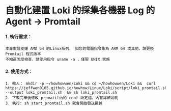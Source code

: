 # 自動化建置 Loki 的採集各機器 Log 的 Agent -> Promtail

#### 1. 執行需求：

```
本專案僅支援 AMD 64 的Linux系列， 如您的電腦指令集為 ARM 64 或其他，請更換 Promtail 程式版本
不知道怎麼檢查，請使用指令 uname -a ，僅限 UNIX 家族
```

#### 2. 使用方式：

```
1. 輸入： mkdir -p ~/howhowwen/Loki && cd ~/howhowwen/Loki &&  curl https://jeffwen0105.github.io/howhow/Linux/Loki/script/loki_promtail.sh --output loki_promtail.sh  && sh loki_promtail.sh
2. 下載完畢後修改 promatil內的 conf 設定檔，內有詳細說明
3. 執行: sh start_promtail.sh 就會開始發送數據
```

